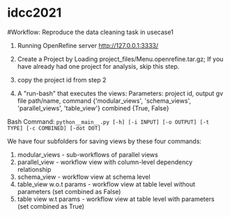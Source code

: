 # idcc2021

#Workflow: Reproduce the data cleaning task in usecase1
1. Running OpenRefine server http://127.0.0.1:3333/
2. Create a Project by Loading project_files/Menu.openrefine.tar.gz;
   If you have already had one project for analysis, skip this step.
3. copy the project id from step 2

4. A "run-bash" that executes the views:
Parameters:
     project id, 
     output gv file path/name, 
     command {'modular_views', 'schema_views', 'parallel_views', 
    'table_view'}
     combined {True, False}

Bash Command:
   `python__main__.py [-h] [-i INPUT] [-o OUTPUT] [-t TYPE] [-c COMBINED]
                   [-dot DOT]`


We have four subfolders for saving views by these four commands: 

1. modular_views - sub-workflows of parallel views 
2. parallel_view - workflow view with column-level dependency relationship
3. schema_view - workflow view at schema level
4. table_view w.o.t params - workflow view at table level without parameters (set combined as False)
5. table view w.t params - workflow view at table level with parameters (set combined as True)
